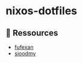 # nixos-dotfiles

## 💾 Ressources

- [fufexan](https://github.com/fufexan/dotfiles)
- [sioodmy](https://github.com/sioodmy/dotfiles)
